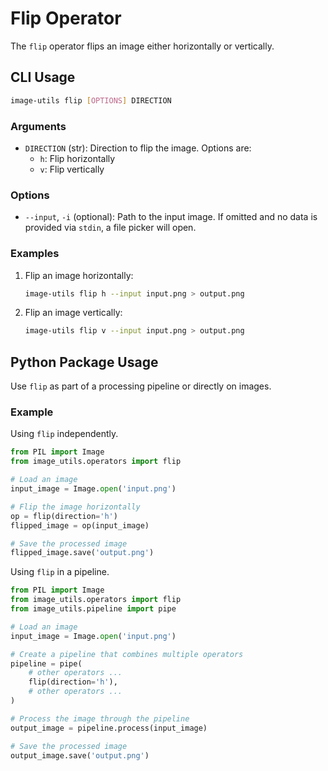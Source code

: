 # Flip Operator

The `flip` operator flips an image either horizontally or vertically.

## CLI Usage

```bash
image-utils flip [OPTIONS] DIRECTION
```

### Arguments

* `DIRECTION` (str): Direction to flip the image. Options are:
    * `h`: Flip horizontally
    * `v`: Flip vertically

### Options

* `--input`, `-i` (optional): Path to the input image. If omitted and no data is provided via `stdin`, a file picker will open.

### Examples
1. Flip an image horizontally:
    ```bash
    image-utils flip h --input input.png > output.png
    ```

2. Flip an image vertically:
    ```bash
    image-utils flip v --input input.png > output.png
    ```

## Python Package Usage

Use `flip` as part of a processing pipeline or directly on images.

### Example

Using `flip` independently.

```python
from PIL import Image
from image_utils.operators import flip

# Load an image
input_image = Image.open('input.png')

# Flip the image horizontally
op = flip(direction='h')
flipped_image = op(input_image)

# Save the processed image
flipped_image.save('output.png')
```

Using `flip` in a pipeline.

```python
from PIL import Image
from image_utils.operators import flip
from image_utils.pipeline import pipe

# Load an image
input_image = Image.open('input.png')

# Create a pipeline that combines multiple operators
pipeline = pipe(
    # other operators ...
    flip(direction='h'),
    # other operators ...
)

# Process the image through the pipeline
output_image = pipeline.process(input_image)

# Save the processed image
output_image.save('output.png')
```
